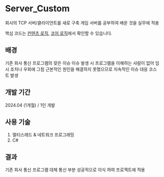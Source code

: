 # Server_Custom
회사의 TCP 서버/클라이언트를 새로 구축
게임 서버를 공부하여 배운 것을 실무에 적용

핵심 코드는 [컨텐츠 로직](https://github.com/ymh1995s?tab=repositories), [코어 로직](https://github.com/ymh1995s/Server_Custom/tree/main/ServerCore)에서 확인할 수 있습니다.

## 배경
기존 회사 통신 프로그램의 잦은 이슈
이슈 발생 시 프로그램을 이해하는 사람이 없어 임시 조치나 우회에 그침
근본적인 원인을 해결하지 못했으므로 지속적인 이슈 대응 코스트 발생

## 개발 기간
2024.04 (1개월) / 1인 개발

## 사용 기술
1. 멀티스레드 & 네트워크 프로그래밍
2. C#

## 결과
기존 회사 통신 프로그램 대체
통신 부분 성공적으로 이식 하여 프로젝트에 적용

